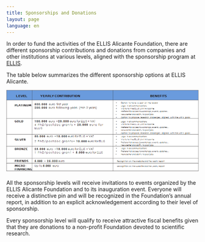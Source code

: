 ```yaml
---
title: Sponsorships and Donations
layout: page
language: en
---
```


In order to fund the activities of the ELLIS Alicante Foundation, there are different sponsorship contributions and donations from companies and other institutions at various levels, aligned with the sponsorship program at [ELLIS](https://ellis.eu/sponsorship).

The table below summarizes the different sponsorship options at ELLIS Alicante. 

![image-20201115181220994](../image-20201115181220994.png)

All the sponsorship levels will receive invitations to events organized by the ELLIS Alicante Foundation and to its inauguration event. Everyone will receive a distinctive pin and will be recognized in the Foundation’s annual report, in addition to an explicit acknowledgement according to their level of sponsorship.

Every sponsorship level will qualify to receive attractive fiscal benefits given that they are donations to a non-profit Foundation devoted to scientific research.